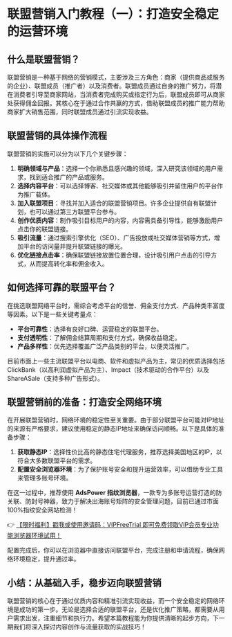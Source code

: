 # 联盟营销入门教程（一）：打造安全稳定的运营环境

## 什么是联盟营销？

联盟营销是一种基于网络的营销模式，主要涉及三方角色：商家（提供商品或服务的企业）、联盟成员（推广者）以及消费者。联盟成员通过自身的推广努力，将潜在消费者引导至商家网站，当消费者完成购买或指定行为后，联盟成员即可从商家处获得佣金回报。其核心在于通过合作共赢的方式，借助联盟成员的推广能力帮助商家扩大销售范围，同时联盟成员通过引流实现收益。

## 联盟营销的具体操作流程

联盟营销的实施可以分为以下几个关键步骤：

1. **明确领域与产品**：选择一个你熟悉且感兴趣的领域，深入研究该领域的用户需求，找到适合推广的产品或服务。
2. **选择内容平台**：可以选择博客、社交媒体或其他能够吸引并留住用户的平台作为推广载体。
3. **加入联盟项目**：寻找并加入适合的联盟营销项目。许多企业提供自有联盟计划，也可以通过第三方联盟平台参与。
4. **创作优质内容**：制作吸引目标用户的内容，内容需具备引导性，能够激励用户点击你的联盟链接。
5. **吸引流量**：通过搜索引擎优化（SEO）、广告投放或社交媒体营销等方式，增加平台的访问量并提升联盟链接的曝光。
6. **优化链接点击率**：确保联盟链接放置位置合理，设计吸引用户点击的引导方式，从而提高转化率和佣金收入。

## 如何选择可靠的联盟平台？

在挑选联盟网络平台时，需综合考虑平台的信誉、佣金支付方式、产品种类丰富度等因素。以下是一些关键考量点：

- **平台可靠性**：选择有良好口碑、运营稳定的联盟平台。
- **支付透明性**：了解佣金结算周期和支付方式，确保收益稳定。
- **产品多样性**：优先选择覆盖广泛产品类别的平台，以便灵活推广。

目前市面上一些主流联盟平台以电商、软件和虚拟产品为主，常见的优质选择包括ClickBank（以高利润虚拟产品为主）、Impact（技术驱动的合作平台）以及ShareASale（支持多种广告形式）。

## 联盟营销前的准备：打造安全网络环境

在开展联盟营销时，网络环境的稳定性至关重要。由于部分联盟平台可能对IP地址的来源有严格要求，建议使用稳定的静态IP地址来确保访问顺畅。以下是具体的准备步骤：

1. **获取静态IP**：选择性价比高的静态住宅代理服务，推荐选择美国地区的IP，以符合大多数联盟平台的需求。
2. **配置安全浏览器环境**：为了保护账号安全和提升运营效率，可以借助专业工具来管理多账号环境。

在这一过程中，推荐使用 **AdsPower 指纹浏览器**，一款专为多账号运营打造的防关联、防封号神器，致力于解决出海账号矩阵的安全管理问题，目前已通过市面100%指纹安全网站检测！

👉 [【限时福利】戳我或使用邀请码：VIPFreeTrial 即可免费领取VIP会员专业功能浏览器环境试用！](https://bit.ly/adspower_free)

配置完成后，你可以在浏览器中直接访问联盟平台，完成注册和申请流程，确保网络环境稳定，提升通过率。

## 小结：从基础入手，稳步迈向联盟营销

联盟营销的核心在于通过优质内容和精准引流实现收益，而一个安全稳定的网络环境是成功的第一步。无论是选择合适的联盟平台，还是优化推广策略，都需要从用户需求出发，注重细节和执行力。希望本篇教程能为你提供清晰的起步方向，下一期我们将深入探讨内容创作与流量获取的实战技巧！
